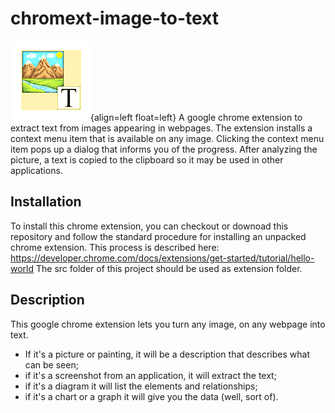 # chromext-image-to-text
![Image to Text icon](src/images/icon128x128.png?raw=true){align=left float=left} A google chrome extension to extract text from images appearing in webpages. The extension installs a context menu item that is available on any image. Clicking the context menu item pops up a dialog that informs you of the progress. After analyzing the picture, a text is copied to the clipboard so it may be used in other applications.

## Installation

To install this chrome extension, you can checkout or downoad this repository and follow the standard procedure for installing an unpacked chrome extension.
This process is described here: https://developer.chrome.com/docs/extensions/get-started/tutorial/hello-world
The src folder of this project should be used as extension folder.

## Description

This google chrome extension lets you turn any image, on any webpage into text. 
- If it's a picture or painting, it will be a description that describes what can be seen; 
- if it's a screenshot from an application, it will extract the text; 
- if it's a diagram it will list the elements and relationships; 
- if it's a chart or a graph it will give you the data (well, sort of). 

